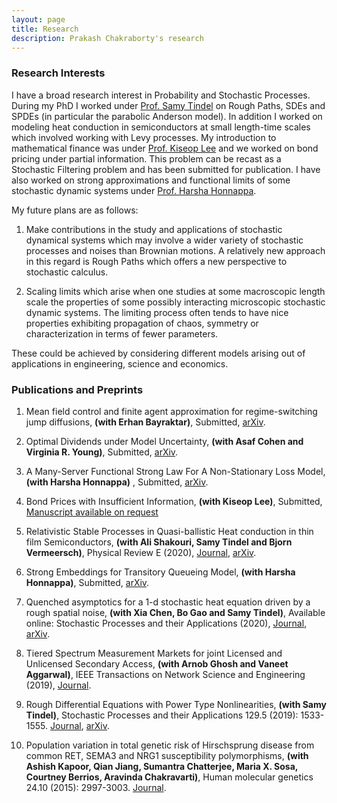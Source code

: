 ```yaml
---
layout: page
title: Research
description: Prakash Chakraborty's research
---
```


<h3>Research Interests</h3>

 I have a broad research interest in Probability and Stochastic Processes. During my PhD I worked under <a href="https://www.math.purdue.edu/~stindel/">Prof. Samy Tindel</a> on Rough Paths, SDEs and SPDEs (in particular the parabolic Anderson model). In addition I worked on modeling heat conduction in semiconductors at small length-time scales which involved working with Levy processes. My introduction to mathematical finance was under <a href="https://www.stat.purdue.edu/~kiseop/">Prof. Kiseop Lee</a> and we worked on bond pricing under partial information. This problem can be recast as a Stochastic Filtering problem and has been submitted for publication. I have also worked on strong approximations and functional limits of some stochastic dynamic systems under <a href="https://engineering.purdue.edu/SSL/about">Prof. Harsha Honnappa</a>.

My future plans are as follows:

1. Make contributions in the study and applications of stochastic dynamical systems which may involve a wider variety of stochastic processes and noises than Brownian motions. A relatively new approach in this regard is Rough Paths which offers a new perspective to stochastic calculus.

2. Scaling limits which arise when one studies at some macroscopic length scale the properties of some possibly interacting microscopic stochastic dynamic systems. The limiting process often tends to have nice properties exhibiting propagation of chaos, symmetry or characterization in terms of fewer parameters. 

These could be achieved by considering different models arising out of applications in engineering, science and economics. 

<h3>Publications and Preprints</h3>

1. Mean field control and finite agent approximation for regime-switching jump diffusions, **(with Erhan Bayraktar)**, Submitted, <a href="https://arxiv.org/abs/2109.09134">arXiv</a>. 

2. Optimal Dividends under Model Uncertainty, **(with Asaf Cohen and Virginia R. Young)**, Submitted, <a href="https://arxiv.org/abs/2109.09137">arXiv</a>.

3. A Many-Server Functional Strong Law For A Non-Stationary Loss Model, **(with Harsha Honnappa)** , Submitted, <a href="https://arxiv.org/abs/1912.13067">arXiv</a>.

4. Bond Prices with Insufficient Information, **(with Kiseop Lee)**, Submitted, <a href="mailto:chakra15@purdue.edu">Manuscript available on request</a>

5. Relativistic Stable Processes in Quasi-ballistic Heat conduction in thin film Semiconductors, **(with Ali Shakouri, Samy Tindel and Bjorn Vermeersch)**, Physical Review E (2020), <a href="https://doi.org/10.1103/PhysRevE.101.042110">Journal</a>, <a href="https://arxiv.org/abs/1907.12676">arXiv</a>. 

6. Strong Embeddings for Transitory Queueing Model, **(with Harsha Honnappa)**, Submitted, 
<a href="https://arxiv.org/abs/1906.06740">arXiv</a>.

7. Quenched asymptotics for a 1-d stochastic heat equation driven by a rough spatial noise, **(with Xia Chen,  Bo Gao and Samy Tindel)**, 
Available online: Stochastic Processes and their Applications (2020), <a href="https://doi.org/10.1016/j.spa.2020.06.007">Journal</a>, <a href="https://arxiv.org/abs/1810.04212">arXiv</a>. 

8. Tiered Spectrum Measurement Markets for  joint Licensed and Unlicensed Secondary Access, **(with Arnob Ghosh and Vaneet Aggarwal)**, IEEE Transactions on Network Science and Engineering (2019), <a href="https://doi.org/10.1109/TNSE.2019.2921782">Journal</a>. 

9. Rough Differential Equations with Power Type Nonlinearities, **(with Samy Tindel)**, Stochastic Processes and their Applications 129.5 (2019): 1533-1555. <a href="https://doi.org/10.1016/j.spa.2018.05.010">Journal</a>, <a href="https://arxiv.org/abs/1708.04659">arXiv</a>. 

10. Population variation in total genetic risk of Hirschsprung disease from common RET, SEMA3 and NRG1 susceptibility polymorphisms, **(with Ashish Kapoor, Qian Jiang, Sumantra Chatterjee, Maria X. Sosa, Courtney Berrios, Aravinda Chakravarti)**, Human molecular genetics 24.10 (2015): 2997-3003. <a href="https://doi.org/10.1093/hmg/ddv051">Journal</a>.



<!-- [click here for the most recent version of the paper]({{ BASE_PATH}}/pages/working_papers/sample-working-paper.pdf) -->


<!-- Note: this is how to write a comment in HTML. Everything in here won't show up on your webpage.-->

<!--
To increase the size of the title, use fewer # in front of the paper title.
To decrease the size of the title, use more #. 
To remove the italics, remove the * before and after the description
To remove the underline from the title, remove the <u> tags (<u> and </u>)
-->

